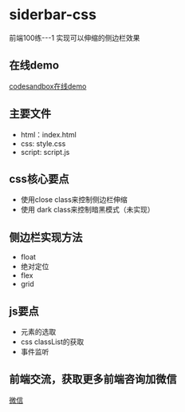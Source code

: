 # siderbar-css
前端100练---1
实现可以伸缩的侧边栏效果
## 在线demo
[codesandbox在线demo](https://codesandbox.io/p/github/tarogege/siderbar-html/draft/elated-stitch?file=%2FREADME.md)
## 主要文件
* html：index.html
* css: style.css
* script: script.js

## css核心要点
* 使用close class来控制侧边栏伸缩
* 使用 dark class来控制暗黑模式（未实现）

## 侧边栏实现方法
* float
* 绝对定位
* flex
* grid

## js要点
* 元素的选取
* css classList的获取
* 事件监听

## 前端交流，获取更多前端咨询加微信
[微信](./WechatIMG1.jpeg '毛毛的微信号')
